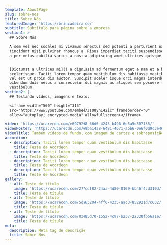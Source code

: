 ```yaml
---
template: AboutPage
slug: sobre-nos
title: Sobre Nós
featuredImage: 'https://brincadeira.co/'
subtitle: Subtítulo para página sobre a empresa
section1: >-
  ## Sobre Nós

  A sem vel nec sodales mi vivamus senectus sed potenti a parturient nascetur
  tincidunt nisi pulvinar rhoncus a. Risus imperdiet taciti suspendisse facilisi
  a per metus cubilia varius a nostra adipiscing amet ultrices quisque ac mi a.


  [Dictumst a ultrices mi]() a dignissim ad fermentum eget a nam et a blandit
  scelerisque. Taciti lorem tempor quam vestibulum dis habitasse vestibulum diam
  vel est ut proin dis auctor. Suscipit sceler isque orci magna interdum vel
  bibendum duis netus a consectetur dui magnis ac aliquet sem posuere tincidunt
  vestibulum.
section2: |-
  ## Testando vídeos, imagens e texto.

  <iframe width="560" height="315"
  src="https://www.youtube.com/embed/Js00yn142ic" frameborder="0"
  allow="autoplay; encrypted-media" allowfullscreen></iframe>

video: 'https://ucarecdn.com/e6979298-66d6-4245-b496-6e5a5d507135/'
videoPoster: 'https://ucarecdn.com/69ba14a8-6481-4671-abb6-0e6f0d9c3e46/'
videoTitle: Também vídeos de fundo, com imagem de cartaz e sobreposição de título.
accordion:
  - description: Taciti lorem tempor quam vestibulum dis habitasse
    title: Teste de Acordeon
  - description: Taciti lorem tempor quam vestibulum dis habitasse
    title: Teste de Acordeon
  - description: Taciti lorem tempor quam vestibulum dis habitasse
    title: Teste de Acordeon
  - description: Taciti lorem tempor quam vestibulum dis habitasse
    title: Teste de Acordeon
gallery:
  - alt: Teste de título
    image: 'https://ucarecdn.com/277cdf82-24aa-4d80-8169-bb46f4cd319d/'
    title: Teste de título
  - alt: Teste de título
    image: 'https://ucarecdn.com/5da63204-4ff0-4235-aac3-852921d7c632/'
    title: Teste de título
  - alt: Teste de título
    image: 'https://ucarecdn.com/83485d70-1552-4c97-b237-22330fb56a1e/'
    title: Teste de título
meta:
  description: Meta tag de descrição
  title: Sobre Nós
---
```

